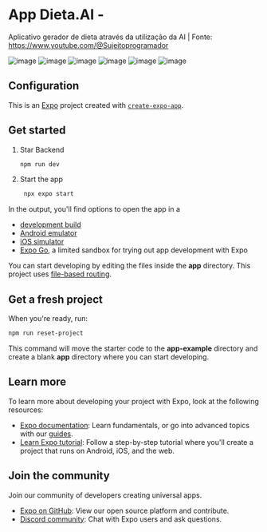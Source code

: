 # App Dieta.AI - 
Aplicativo gerador de dieta através da utilização da AI
| Fonte: https://www.youtube.com/@Sujeitoprogramador

![image](https://github.com/user-attachments/assets/18e207a9-b3e2-4e22-be0b-65020209b75f)
![image](https://github.com/user-attachments/assets/cd06dcc5-1f8f-45bf-a7d7-86e9031040db)
![image](https://github.com/user-attachments/assets/c6975529-94e7-4f46-a570-0fb4db3dbd30)
![image](https://github.com/user-attachments/assets/265e057f-8e9e-468f-b122-c907a92eafe6)
![image](https://github.com/user-attachments/assets/c42e31e4-3313-44b6-9313-c4a68d979d95)
![image](https://github.com/user-attachments/assets/98e122bc-9e02-4963-ae94-c6157f167cec)




## Configuration

This is an [Expo](https://expo.dev) project created with [`create-expo-app`](https://www.npmjs.com/package/create-expo-app).

## Get started

1. Star Backend

   ```bash
   npm run dev
   ```

2. Start the app

   ```bash
    npx expo start
   ```

In the output, you'll find options to open the app in a

- [development build](https://docs.expo.dev/develop/development-builds/introduction/)
- [Android emulator](https://docs.expo.dev/workflow/android-studio-emulator/)
- [iOS simulator](https://docs.expo.dev/workflow/ios-simulator/)
- [Expo Go](https://expo.dev/go), a limited sandbox for trying out app development with Expo

You can start developing by editing the files inside the **app** directory. This project uses [file-based routing](https://docs.expo.dev/router/introduction).

## Get a fresh project

When you're ready, run:

```bash
npm run reset-project
```

This command will move the starter code to the **app-example** directory and create a blank **app** directory where you can start developing.

## Learn more

To learn more about developing your project with Expo, look at the following resources:

- [Expo documentation](https://docs.expo.dev/): Learn fundamentals, or go into advanced topics with our [guides](https://docs.expo.dev/guides).
- [Learn Expo tutorial](https://docs.expo.dev/tutorial/introduction/): Follow a step-by-step tutorial where you'll create a project that runs on Android, iOS, and the web.

## Join the community

Join our community of developers creating universal apps.

- [Expo on GitHub](https://github.com/expo/expo): View our open source platform and contribute.
- [Discord community](https://chat.expo.dev): Chat with Expo users and ask questions.
